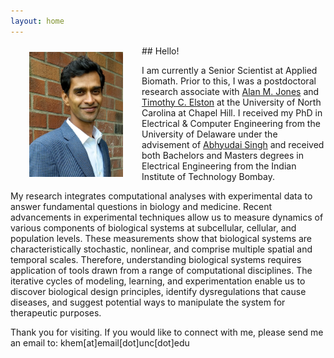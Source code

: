 ```yaml
---
layout: home
---
```


<img align="left" src="/img/headshot.jpg" width="150" hspace="30" vspace="10">
## Hello!

I am currently a Senior Scientist at Applied Biomath. Prior to this, I was a postdoctoral research associate with [Alan M. Jones](https://bio.unc.edu/faculty-profile/jones/) and [Timothy C. Elston](https://www.med.unc.edu/pharm/directory/timothy-elston/) at the University of North Carolina at Chapel Hill. I received my PhD in Electrical & Computer Engineering from the University of Delaware under the advisement of [Abhyudai Singh](https://udel.edu/~absingh/) and received both Bachelors and Masters degrees in Electrical Engineering from the Indian Institute of Technology Bombay.

My research integrates computational analyses with experimental data to answer fundamental questions in biology and medicine. Recent advancements in experimental techniques allow us to measure dynamics of various components of biological systems at subcellular, cellular, and population levels. These measurements show that biological systems are characteristically stochastic, nonlinear, and comprise multiple spatial and temporal scales. Therefore, understanding biological systems requires application of tools drawn from a range of computational disciplines. The iterative cycles of modeling, learning, and experimentation enable us to discover biological design principles, identify dysregulations that cause diseases, and suggest potential ways to manipulate the system for therapeutic purposes.


Thank you for visiting. If you would like to connect with me, please send me an email to: khem[at]email[dot]unc[dot]edu





